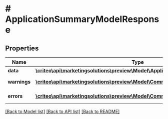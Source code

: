 # # ApplicationSummaryModelResponse

## Properties

Name | Type | Description | Notes
------------ | ------------- | ------------- | -------------
**data** | [**\criteo\api\marketingsolutions\preview\Model\ApplicationSummaryModelResource**](ApplicationSummaryModelResource.md) |  | [optional]
**warnings** | [**\criteo\api\marketingsolutions\preview\Model\CommonProblem[]**](CommonProblem.md) |  | [optional] [readonly]
**errors** | [**\criteo\api\marketingsolutions\preview\Model\CommonProblem[]**](CommonProblem.md) |  | [optional] [readonly]

[[Back to Model list]](../../README.md#models) [[Back to API list]](../../README.md#endpoints) [[Back to README]](../../README.md)
